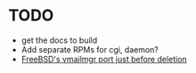 # TODO

- get the docs to build
- Add separate RPMs for cgi, daemon?
- [FreeBSD's vmailmgr port just before deletion](https://github.com/freebsd/freebsd-ports/tree/635ccfbf59522ddd44cd9283b321e2d9b3bc9876/mail/vmailmgr)
